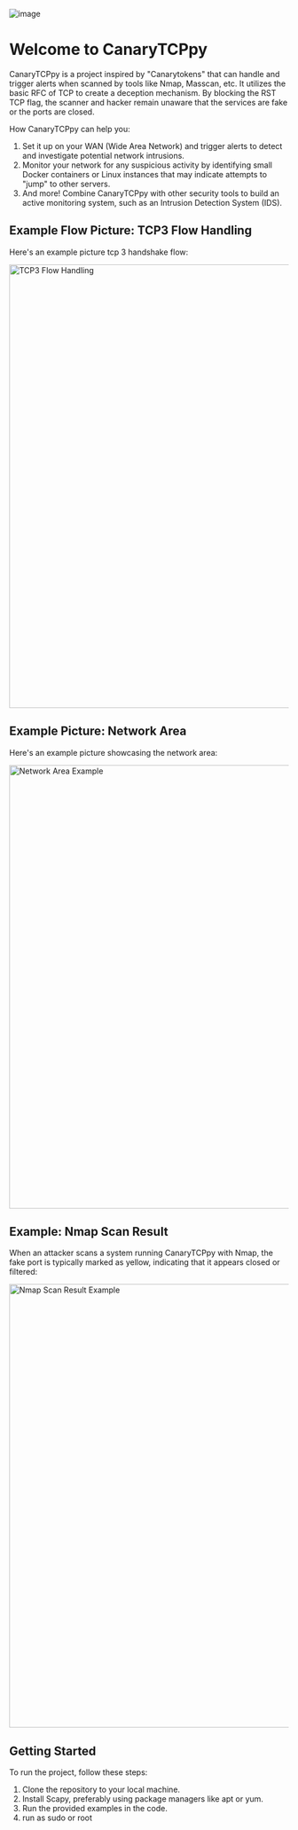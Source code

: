 ![image](https://github.com/idanless/CanaryTCPpy/assets/31201417/dae72905-8032-4210-a333-f569b8b2ccdb)<!DOCTYPE html>
<html>
<head>

</head>
<body>
  <h1>Welcome to CanaryTCPpy</h1>
  <p>
    CanaryTCPpy is a project inspired by "Canarytokens" that can handle and trigger alerts when scanned by tools like Nmap, Masscan, etc. It utilizes the basic RFC of TCP to create a deception mechanism. By blocking the RST TCP flag, the scanner and hacker remain unaware that the services are fake or the ports are closed.
  </p>
  <p>
    How CanaryTCPpy can help you:
  </p>
  <ol>
    <li>
      Set it up on your WAN (Wide Area Network) and trigger alerts to detect and investigate potential network intrusions.
    </li>
    <li>
      Monitor your network for any suspicious activity by identifying small Docker containers or Linux instances that may indicate attempts to "jump" to other servers.
    </li>
    <li>
      And more! Combine CanaryTCPpy with other security tools to build an active monitoring system, such as an Intrusion Detection System (IDS).
    </li>
  </ol>
  <h2>Example Flow Picture: TCP3 Flow Handling</h2>
  <p>
    Here's an example  picture tcp 3 handshake flow:
  </p>
  <img src="https://media.geeksforgeeks.org/wp-content/uploads/handshake-1.png" alt="TCP3 Flow Handling" width="800">
  <h2>Example Picture: Network Area</h2>
  <p>
    Here's an example picture showcasing the network area:
  </p>
  <img src="https://example.com/network_area.png" alt="Network Area Example" width="800">
  <h2>Example: Nmap Scan Result</h2>
  <p>
    When an attacker scans a system running CanaryTCPpy with Nmap, the fake port is typically marked as yellow, indicating that it appears closed or filtered:
  </p>
  <img src="https://example.com/nmap_scan_result.png" alt="Nmap Scan Result Example" width="800">
  <h2>Getting Started</h2>
  <p>
    To run the project, follow these steps:
  </p>
  <ol>
    <li>
      Clone the repository to your local machine.
    </li>
    <li>
      Install Scapy, preferably using package managers like apt or yum.
    </li>
    <li>
      Run the provided examples in the code.
    </li>
    <li>
     run as sudo or root
    </li>
  </ol>
</body>
</html>
